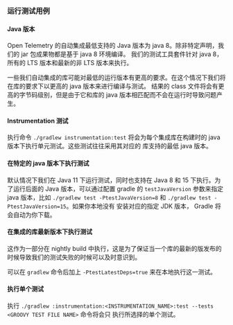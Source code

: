 ### 运行测试用例

#### Java 版本

Open Telemetry 的自动集成最低支持的 Java 版本为 java 8。除非特定声明，我们的 jar 包成果物都是基于 java 8 环境编译。
我们的测试工具套件针对 java 8，所有的 LTS 版本和最新的非 LTS 版本来执行。

一些我们自动集成的库可能对最低的运行版本有更高的要求。在这个情况下我们将在库的要求下以更高的 java 版本来进行编译与测试。
结果的 class 文件将会有更高的字节码级别，但是由于它和库的 java 版本相匹配而不会在运行时导致问题产生。

#### Instrumentation 测试

执行命令 `./gradlew instrumentation:test` 将会为每个集成库在构建时的 java 版本下执行单元测试。这些测试往往采用其对应的
库支持的最低 java 版本。

#### 在特定的 java 版本下执行测试

默认情况下我们在 Java 11 下运行测试，同时也支持在 Java 8 和 15 下执行。为了运行后面的 Java 版本，可以通过配置 gradle 的 `testJavaVersion`
参数来指定 java 版本，比如 `./gradlew test -PtestJavaVersion=8` 和 `./gradlew test -PtestJavaVersion=15`。如果你本地没有
安装对应的指定 JDK 版本， Gradle 将会自动为你下载。

#### 在集成的库最新版本下执行测试

这作为一部分在 nightly build 中执行，这是为了保证当一个库的最新的版发布的时候导致我们的测试失败的时候可以及时意识到。

可以在 `gradlew` 命令后加上 `-PtestLatestDeps=true` 来在本地执行这一测试。

#### 执行单个测试

执行 `./gradlew :instrumentation:<INSTRUMENTATION_NAME>:test --tests <GROOVY TEST FILE NAME>` 命令将会只
执行所选择的单个测试。

